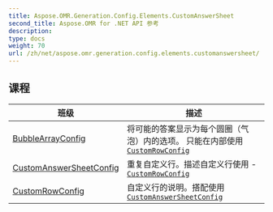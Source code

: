 ```yaml
---
title: Aspose.OMR.Generation.Config.Elements.CustomAnswerSheet
second_title: Aspose.OMR for .NET API 参考
description: 
type: docs
weight: 70
url: /zh/net/aspose.omr.generation.config.elements.customanswersheet/
---
```



## 课程

| 班级 | 描述 |
| --- | --- |
| [BubbleArrayConfig](./bubblearrayconfig/) | 将可能的答案显示为每个圆圈（气泡）内的选项。 只能在内部使用[`CustomRowConfig`](../aspose.omr.generation.config.elements.customanswersheet/customrowconfig/) |
| [CustomAnswerSheetConfig](./customanswersheetconfig/) | 重复自定义行。描述自定义行使用 -[`CustomRowConfig`](../aspose.omr.generation.config.elements.customanswersheet/customrowconfig/) |
| [CustomRowConfig](./customrowconfig/) | 自定义行的说明。搭配使用[`CustomAnswerSheetConfig`](../aspose.omr.generation.config.elements.customanswersheet/customanswersheetconfig/) |


